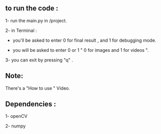 to run the code : 
-------------------
1- run the main.py in /project.

2- in Terminal :

   * you'll be asked to enter 0 for final result , and 1 for debugging mode.

   * you will be asked to enter 0 or 1 " 0 for images and 1 for videos ". 
          

3- you can exit by pressing "q" .

Note:
--------

There's a "How to use " Video.

Dependencies : 
---------------
1- openCV 

2- numpy 
